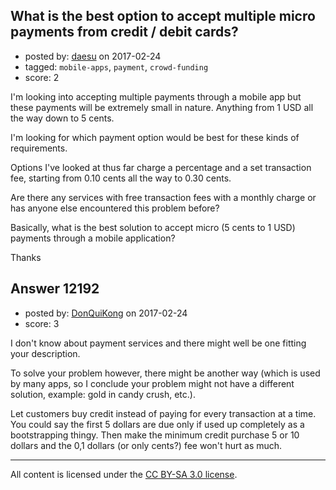 ## What is the best option to accept multiple micro payments from credit / debit cards?

- posted by: [daesu](https://stackexchange.com/users/2411479/daesu) on 2017-02-24
- tagged: `mobile-apps`, `payment`, `crowd-funding`
- score: 2

<p>I'm looking into accepting multiple payments through a mobile app but these payments will be extremely small in nature. Anything from 1 USD all the way down to 5 cents. </p>

<p>I'm looking for which payment option would be best for these kinds of requirements. </p>

<p>Options I've looked at thus far charge a percentage and a set transaction fee, starting from 0.10 cents all the way to 0.30 cents. </p>

<p>Are there any services with free transaction fees with a monthly charge or has anyone else encountered this problem before? </p>

<p>Basically, what is the best solution to accept micro (5 cents to 1 USD) payments through a mobile application? </p>

<p>Thanks</p>



## Answer 12192

- posted by: [DonQuiKong](https://stackexchange.com/users/9739821/donquikong) on 2017-02-24
- score: 3

<p>I don't know about payment services and there might well be one fitting your description.</p>

<p>To solve your problem however, there might be another way (which is used by many apps, so I conclude your problem might not have a different solution, example: gold in candy crush, etc.). </p>

<p>Let customers buy credit instead of paying for every transaction at a time. You could say the first 5 dollars are due only if used up completely as a bootstrapping thingy. Then make the minimum credit purchase 5 or 10 dollars and the 0,1 dollars (or only cents?) fee won't hurt as much.</p>




---

All content is licensed under the [CC BY-SA 3.0 license](https://creativecommons.org/licenses/by-sa/3.0/).
